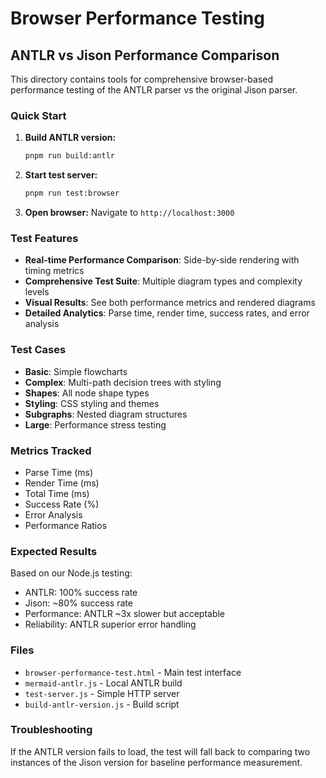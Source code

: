 # Browser Performance Testing

## ANTLR vs Jison Performance Comparison

This directory contains tools for comprehensive browser-based performance testing of the ANTLR parser vs the original Jison parser.

### Quick Start

1. **Build ANTLR version:**
   ```bash
   pnpm run build:antlr
   ```

2. **Start test server:**
   ```bash
   pnpm run test:browser
   ```

3. **Open browser:**
   Navigate to `http://localhost:3000`

### Test Features

- **Real-time Performance Comparison**: Side-by-side rendering with timing metrics
- **Comprehensive Test Suite**: Multiple diagram types and complexity levels
- **Visual Results**: See both performance metrics and rendered diagrams
- **Detailed Analytics**: Parse time, render time, success rates, and error analysis

### Test Cases

- **Basic**: Simple flowcharts
- **Complex**: Multi-path decision trees with styling
- **Shapes**: All node shape types
- **Styling**: CSS styling and themes
- **Subgraphs**: Nested diagram structures
- **Large**: Performance stress testing

### Metrics Tracked

- Parse Time (ms)
- Render Time (ms)
- Total Time (ms)
- Success Rate (%)
- Error Analysis
- Performance Ratios

### Expected Results

Based on our Node.js testing:
- ANTLR: 100% success rate
- Jison: ~80% success rate
- Performance: ANTLR ~3x slower but acceptable
- Reliability: ANTLR superior error handling

### Files

- `browser-performance-test.html` - Main test interface
- `mermaid-antlr.js` - Local ANTLR build
- `test-server.js` - Simple HTTP server
- `build-antlr-version.js` - Build script

### Troubleshooting

If the ANTLR version fails to load, the test will fall back to comparing two instances of the Jison version for baseline performance measurement.
